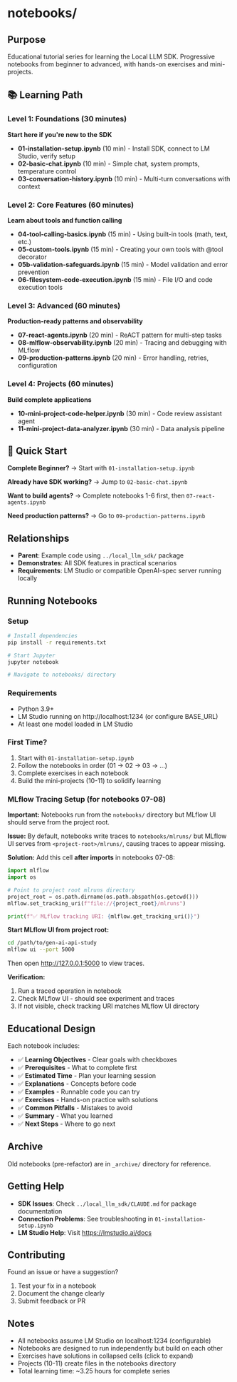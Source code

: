 # notebooks/

## Purpose
Educational tutorial series for learning the Local LLM SDK. Progressive notebooks from beginner to advanced, with hands-on exercises and mini-projects.

## 📚 Learning Path

### Level 1: Foundations (30 minutes)
**Start here if you're new to the SDK**

- **01-installation-setup.ipynb** (10 min) - Install SDK, connect to LM Studio, verify setup
- **02-basic-chat.ipynb** (10 min) - Simple chat, system prompts, temperature control
- **03-conversation-history.ipynb** (10 min) - Multi-turn conversations with context

### Level 2: Core Features (60 minutes)
**Learn about tools and function calling**

- **04-tool-calling-basics.ipynb** (15 min) - Using built-in tools (math, text, etc.)
- **05-custom-tools.ipynb** (15 min) - Creating your own tools with @tool decorator
- **05b-validation-safeguards.ipynb** (15 min) - Model validation and error prevention
- **06-filesystem-code-execution.ipynb** (15 min) - File I/O and code execution tools

### Level 3: Advanced (60 minutes)
**Production-ready patterns and observability**

- **07-react-agents.ipynb** (20 min) - ReACT pattern for multi-step tasks
- **08-mlflow-observability.ipynb** (20 min) - Tracing and debugging with MLflow
- **09-production-patterns.ipynb** (20 min) - Error handling, retries, configuration

### Level 4: Projects (60 minutes)
**Build complete applications**

- **10-mini-project-code-helper.ipynb** (30 min) - Code review assistant agent
- **11-mini-project-data-analyzer.ipynb** (30 min) - Data analysis pipeline

## 🎯 Quick Start

**Complete Beginner?**
→ Start with `01-installation-setup.ipynb`

**Already have SDK working?**
→ Jump to `02-basic-chat.ipynb`

**Want to build agents?**
→ Complete notebooks 1-6 first, then `07-react-agents.ipynb`

**Need production patterns?**
→ Go to `09-production-patterns.ipynb`

## Relationships
- **Parent**: Example code using `../local_llm_sdk/` package
- **Demonstrates**: All SDK features in practical scenarios
- **Requirements**: LM Studio or compatible OpenAI-spec server running locally

## Running Notebooks

### Setup
```bash
# Install dependencies
pip install -r requirements.txt

# Start Jupyter
jupyter notebook

# Navigate to notebooks/ directory
```

### Requirements
- Python 3.9+
- LM Studio running on http://localhost:1234 (or configure BASE_URL)
- At least one model loaded in LM Studio

### First Time?
1. Start with `01-installation-setup.ipynb`
2. Follow the notebooks in order (01 → 02 → 03 → ...)
3. Complete exercises in each notebook
4. Build the mini-projects (10-11) to solidify learning

### MLflow Tracing Setup (for notebooks 07-08)

**Important:** Notebooks run from the `notebooks/` directory but MLflow UI should serve from the project root.

**Issue:** By default, notebooks write traces to `notebooks/mlruns/` but MLflow UI serves from `<project-root>/mlruns/`, causing traces to appear missing.

**Solution:** Add this cell **after imports** in notebooks 07-08:

```python
import mlflow
import os

# Point to project root mlruns directory
project_root = os.path.dirname(os.path.abspath(os.getcwd()))
mlflow.set_tracking_uri(f"file://{project_root}/mlruns")

print(f"✅ MLflow tracking URI: {mlflow.get_tracking_uri()}")
```

**Start MLflow UI from project root:**
```bash
cd /path/to/gen-ai-api-study
mlflow ui --port 5000
```

Then open http://127.0.0.1:5000 to view traces.

**Verification:**
1. Run a traced operation in notebook
2. Check MLflow UI - should see experiment and traces
3. If not visible, check tracking URI matches MLflow UI directory

## Educational Design

Each notebook includes:
- ✅ **Learning Objectives** - Clear goals with checkboxes
- ✅ **Prerequisites** - What to complete first
- ✅ **Estimated Time** - Plan your learning session
- ✅ **Explanations** - Concepts before code
- ✅ **Examples** - Runnable code you can try
- ✅ **Exercises** - Hands-on practice with solutions
- ✅ **Common Pitfalls** - Mistakes to avoid
- ✅ **Summary** - What you learned
- ✅ **Next Steps** - Where to go next

## Archive

Old notebooks (pre-refactor) are in `_archive/` directory for reference.

## Getting Help

- **SDK Issues**: Check `../local_llm_sdk/CLAUDE.md` for package documentation
- **Connection Problems**: See troubleshooting in `01-installation-setup.ipynb`
- **LM Studio Help**: Visit https://lmstudio.ai/docs

## Contributing

Found an issue or have a suggestion?
1. Test your fix in a notebook
2. Document the change clearly
3. Submit feedback or PR

## Notes
- All notebooks assume LM Studio on localhost:1234 (configurable)
- Notebooks are designed to run independently but build on each other
- Exercises have solutions in collapsed cells (click to expand)
- Projects (10-11) create files in the notebooks directory
- Total learning time: ~3.25 hours for complete series